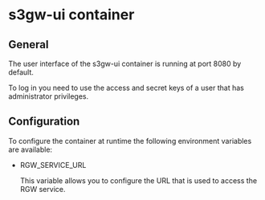 # s3gw-ui container

## General

The user interface of the s3gw-ui container is running at port
8080 by default.

To log in you need to use the access and secret keys of a user
that has administrator privileges.

## Configuration

To configure the container at runtime the following environment
variables are available:

- RGW_SERVICE_URL

  This variable allows you to configure the URL that is used to
  access the RGW service.
